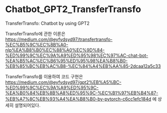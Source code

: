 # Chatbot_GPT2_TransferTransfo
TransferTransfo: Chatbot by using GPT2



TransferTransfo에 관한 이론은
https://medium.com/@eyfydsyd97/transfertransfo-%EC%B5%9C%EC%8B%A0-nlp%EA%B8%B0%EC%88%A0%EC%9D%84-%ED%99%9C%EC%9A%A9%ED%95%98%EC%97%AC-chat-bot-%EA%B5%AC%EC%B6%95%ED%95%98%EA%B8%B0-%EB%85%BC%EB%AC%B8-%EC%84%A4%EB%AA%85-2dcaa12a5c33

TransferTransfo를 이용하여 코드 구현은
https://medium.com/@eyfydsyd97/gpt2%EB%A5%BC-%ED%99%9C%EC%9A%A9%ED%95%9C-%EA%B0%84%EB%8B%A8%ED%95%9C-%EC%B1%97%EB%B4%87-%EB%A7%8C%EB%93%A4%EA%B8%B0-by-pytorch-c6cc1efc184d
에 상세히 설명되어있다.
